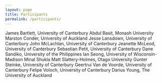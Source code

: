 ```yaml
---
layout: page
title: Participants
permalink: /participants/
---
```


James Bartlett, University of Canterbury
Abdul Basit, Monash University
Marston Conder, University of Auckland
Jesse Lansdown, University of Canterbury
John McLachlan, University of Canterbury
Jeanette McLeod, University of Canterbury
Sebastian Petit, University of Canterbury
Dane Sandiko, University of the Philippines
Ian Seong, University of Wisconsin-Madison
Minal Shukla
Matt Slattery-Holmes, Otago University
Gunter Steinke, University of Canterbury
Geertrui Van de Voorde, University of Canterbury
Felipe Voloch, University of Canterbury
Darius Young, The University of Auckland
